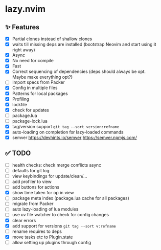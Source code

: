# lazy.nvim

## ✨ Features

- [x] Partial clones instead of shallow clones
- [x] waits till missing deps are installed (bootstrap Neovim and start using it right away)
- [x] Async
- [x] No need for compile
- [x] Fast
- [x] Correct sequencing of dependencies (deps should always be opt. Maybe make everything opt?)
- [ ] Import specs from Packer
- [x] Config in multiple files
- [x] Patterns for local packages
- [x] Profiling
- [x] lockfile
- [x] check for updates
- [ ] package.lua
- [ ] package-lock.lua
- [x] tag/version support `git tag --sort version:refname`
- [x] auto-loading on completion for lazy-loaded commands
- [x] semver https://devhints.io/semver
      https://semver.npmjs.com/

## ✅ TODO

- [ ] health checks: check merge conflicts async
- [ ] defaults for git log
- [ ] view keybindings for update/clean/...
- [ ] add profiler to view
- [ ] add buttons for actions
- [x] show time taken for op in view
- [ ] package meta index (package.lua cache for all packages)
- [ ] migrate from Packer
- [ ] auto lazy-loading of lua modules
- [ ] use uv file watcher to check for config changes
- [x] clear errors
- [x] add support for versions `git tag --sort v:refname`
- [ ] rename requires to deps
- [x] move tasks etc to Plugin.state
- [ ] allow setting up plugins through config
